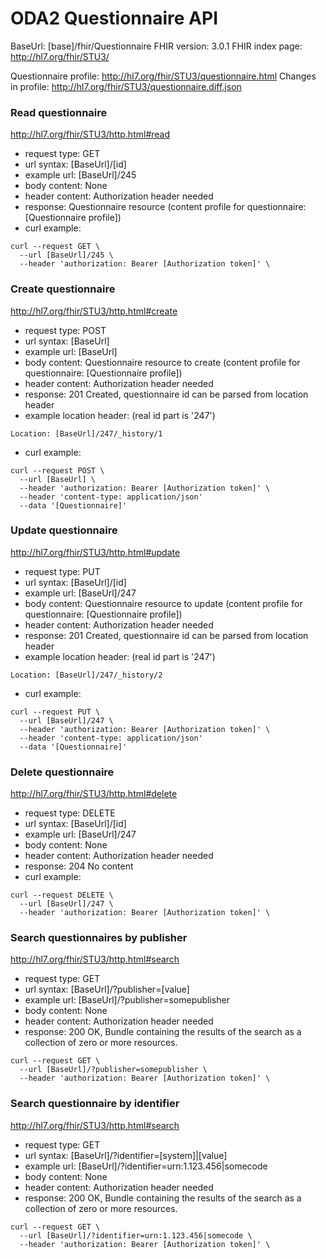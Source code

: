 # ODA2 Questionnaire API

BaseUrl: [base]/fhir/Questionnaire
FHIR version: 3.0.1 
FHIR index page: http://hl7.org/fhir/STU3/

Questionnaire profile: http://hl7.org/fhir/STU3/questionnaire.html
Changes in profile: http://hl7.org/fhir/STU3/questionnaire.diff.json

### Read questionnaire

http://hl7.org/fhir/STU3/http.html#read

- request type: GET
- url syntax: [BaseUrl]/[id]
- example url: [BaseUrl]/245
- body content: None
- header content: Authorization header needed
- response: Questionnaire resource (content profile for questionnaire: [Questionnaire profile])
- curl example:
```
curl --request GET \
  --url [BaseUrl]/245 \
  --header 'authorization: Bearer [Authorization token]' \
```
  
### Create questionnaire

http://hl7.org/fhir/STU3/http.html#create

- request type: POST
- url syntax: [BaseUrl]
- example url: [BaseUrl]
- body content: Questionnaire resource to create (content profile for questionnaire: [Questionnaire profile])
- header content: Authorization header needed
- response: 201 Created, questionnaire id can be parsed from location header
- example location header: (real id part is '247')
``` 
Location: [BaseUrl]/247/_history/1
```

- curl example:
```
curl --request POST \
  --url [BaseUrl] \
  --header 'authorization: Bearer [Authorization token]' \
  --header 'content-type: application/json'
  --data '[Questionnaire]'
```

### Update questionnaire

http://hl7.org/fhir/STU3/http.html#update

- request type: PUT
- url syntax: [BaseUrl]/[id]
- example url: [BaseUrl]/247
- body content: Questionnaire resource to update (content profile for questionnaire: [Questionnaire profile])
- header content: Authorization header needed
- response: 201 Created, questionnaire id can be parsed from location header 
- example location header: (real id part is '247')
``` 
Location: [BaseUrl]/247/_history/2
```
- curl example:
```
curl --request PUT \
  --url [BaseUrl]/247 \
  --header 'authorization: Bearer [Authorization token]' \
  --header 'content-type: application/json'
  --data '[Questionnaire]' 
```
  
### Delete questionnaire

http://hl7.org/fhir/STU3/http.html#delete

- request type: DELETE
- url syntax: [BaseUrl]/[id]
- example url: [BaseUrl]/247
- body content: None
- header content: Authorization header needed
- response: 204 No content
- curl example:
```
curl --request DELETE \
  --url [BaseUrl]/247 \
  --header 'authorization: Bearer [Authorization token]' \
```

### Search questionnaires by publisher

http://hl7.org/fhir/STU3/http.html#search

- request type: GET
- url syntax: [BaseUrl]/?publisher=[value]
- example url: [BaseUrl]/?publisher=somepublisher
- body content: None
- header content: Authorization header needed
- response: 200 OK, Bundle containing the results of the search as a collection of zero or more resources.
```
curl --request GET \
  --url [BaseUrl]/?publisher=somepublisher \
  --header 'authorization: Bearer [Authorization token]' \
```

### Search questionnaire by identifier

http://hl7.org/fhir/STU3/http.html#search

- request type: GET
- url syntax: [BaseUrl]/?identifier=[system]|[value]
- example url: [BaseUrl]/?identifier=urn:1.123.456|somecode
- body content: None
- header content: Authorization header needed
- response: 200 OK, Bundle containing the results of the search as a collection of zero or more resources.
```
curl --request GET \
  --url [BaseUrl]/?identifier=urn:1.123.456|somecode \
  --header 'authorization: Bearer [Authorization token]' \
```

  